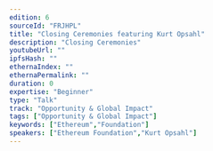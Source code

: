 ```yaml
---
edition: 6
sourceId: "FRJHPL"
title: "Closing Ceremonies featuring Kurt Opsahl"
description: "Closing Ceremonies"
youtubeUrl: ""
ipfsHash: ""
ethernaIndex: ""
ethernaPermalink: ""
duration: 0
expertise: "Beginner"
type: "Talk"
track: "Opportunity & Global Impact"
tags: ["Opportunity & Global Impact"]
keywords: ["Ethereum","Foundation"]
speakers: ["Ethereum Foundation","Kurt Opsahl"]
---
```

